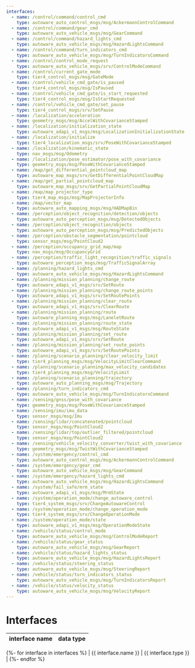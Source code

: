 ```yaml
---
interfaces:
  - name: /control/command/control_cmd
    type: autoware_auto_control_msgs/msg/AckermannControlCommand
  - name: /control/command/gear_cmd
    type: autoware_auto_vehicle_msgs/msg/GearCommand
  - name: /control/command/hazard_lights_cmd
    type: autoware_auto_vehicle_msgs/msg/HazardLightsCommand
  - name: /control/command/turn_indicators_cmd
    type: autoware_auto_vehicle_msgs/msg/TurnIndicatorsCommand
  - name: /control/control_mode_request
    type: autoware_auto_vehicle_msgs/srv/ControlModeCommand
  - name: /control/current_gate_mode
    type: tier4_control_msgs/msg/GateMode
  - name: /control/vehicle_cmd_gate/is_paused
    type: tier4_control_msgs/msg/IsPaused
  - name: /control/vehicle_cmd_gate/is_start_requested
    type: tier4_control_msgs/msg/IsStartRequested
  - name: /control/vehicle_cmd_gate/set_pause
    type: tier4_control_msgs/srv/SetPause
  - name: /localization/acceleration
    type: geometry_msgs/msg/AccelWithCovarianceStamped
  - name: /localization/initialization_state
    type: autoware_adapi_v1_msgs/msg/LocalizationInitializationState
  - name: /localization/initialize
    type: tier4_localization_msgs/srv/PoseWithCovarianceStamped
  - name: /localization/kinematic_state
    type: nav_msgs/msg/Odometry
  - name: /localization/pose_estimator/pose_with_covariance
    type: geometry_msgs/msg/PoseWithCovarianceStamped
  - name: /map/get_differential_pointcloud_map
    type: autoware_map_msgs/srv/GetDifferentialPointCloudMap
  - name: /map/get_partial_pointcloud_map
    type: autoware_map_msgs/srv/GetPartialPointCloudMap
  - name: /map/map_projector_type
    type: tier4_map_msgs/msg/MapProjectorInfo
  - name: /map/vector_map
    type: autoware_auto_mapping_msgs/msg/HADMapBin
  - name: /perception/object_recognition/detection/objects
    type: autoware_auto_perception_msgs/msg/DetectedObjects
  - name: /perception/object_recognition/objects
    type: autoware_auto_perception_msgs/msg/PredictedObjects
  - name: /perception/obstacle_segmentation/pointcloud
    type: sensor_msgs/msg/PointCloud2
  - name: /perception/occupancy_grid_map/map
    type: nav_msgs/msg/OccupancyGrid
  - name: /perception/traffic_light_recognition/traffic_signals
    type: autoware_perception_msgs/msg/TrafficSignalArray
  - name: /planning/hazard_lights_cmd
    type: autoware_auto_vehicle_msgs/msg/HazardLightsCommand
  - name: /planning/mission_planning/change_route
    type: autoware_adapi_v1_msgs/srv/SetRoute
  - name: /planning/mission_planning/change_route_points
    type: autoware_adapi_v1_msgs/srv/SetRoutePoints
  - name: /planning/mission_planning/clear_route
    type: autoware_adapi_v1_msgs/srv/ClearRoute
  - name: /planning/mission_planning/route
    type: autoware_planning_msgs/msg/LaneletRoute
  - name: /planning/mission_planning/route_state
    type: autoware_adapi_v1_msgs/msg/RouteState
  - name: /planning/mission_planning/set_route
    type: autoware_adapi_v1_msgs/srv/SetRoute
  - name: /planning/mission_planning/set_route_points
    type: autoware_adapi_v1_msgs/srv/SetRoutePoints
  - name: /planning/scenario_planning/clear_velocity_limit
    type: tier4_planning_msgs/msg/VelocityLimitClearCommand
  - name: /planning/scenario_planning/max_velocity_candidates
    type: tier4_planning_msgs/msg/VelocityLimit
  - name: /planning/scenario_planning/trajectory
    type: autoware_auto_planning_msgs/msg/Trajectory
  - name: /planning/turn_indicators_cmd
    type: autoware_auto_vehicle_msgs/msg/TurnIndicatorsCommand
  - name: /sensing/gnss/pose_with_covariance
    type: geometry_msgs/msg/PoseWithCovarianceStamped
  - name: /sensing/imu/imu_data
    type: sensor_msgs/msg/Imu
  - name: /sensing/lidar/concatenated/pointcloud
    type: sensor_msgs/msg/PointCloud2
  - name: /sensing/lidar/top/outlier_filtered/pointcloud
    type: sensor_msgs/msg/PointCloud2
  - name: /sensing/vehicle_velocity_converter/twist_with_covariance
    type: geometry_msgs/msg/TwistWithCovarianceStamped
  - name: /system/emergency/control_cmd
    type: autoware_auto_control_msgs/msg/AckermannControlCommand
  - name: /system/emergency/gear_cmd
    type: autoware_auto_vehicle_msgs/msg/GearCommand
  - name: /system/emergency/hazard_lights_cmd
    type: autoware_auto_vehicle_msgs/msg/HazardLightsCommand
  - name: /system/fail_safe/mrm_state
    type: autoware_adapi_v1_msgs/msg/MrmState
  - name: /system/operation_mode/change_autoware_control
    type: tier4_system_msgs/srv/ChangeAutowareControl
  - name: /system/operation_mode/change_operation_mode
    type: tier4_system_msgs/srv/ChangeOperationMode
  - name: /system/operation_mode/state
    type: autoware_adapi_v1_msgs/msg/OperationModeState
  - name: /vehicle/status/control_mode
    type: autoware_auto_vehicle_msgs/msg/ControlModeReport
  - name: /vehicle/status/gear_status
    type: autoware_auto_vehicle_msgs/msg/GearReport
  - name: /vehicle/status/hazard_lights_status
    type: autoware_auto_vehicle_msgs/msg/HazardLightsReport
  - name: /vehicle/status/steering_status
    type: autoware_auto_vehicle_msgs/msg/SteeringReport
  - name: /vehicle/status/turn_indicators_status
    type: autoware_auto_vehicle_msgs/msg/TurnIndicatorsReport
  - name: /vehicle/status/velocity_status
    type: autoware_auto_vehicle_msgs/msg/VelocityReport
---
```


# Interfaces

| interface name | data type |
| -------------- | --------- |

{%- for interface in interfaces %}
| {{ interface.name }} | {{ interface.type }} |
{%- endfor %}
